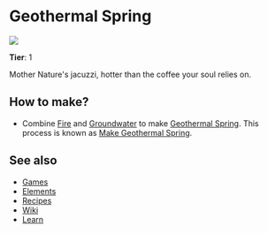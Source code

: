 # Geothermal Spring

![](/wiki/images/item.geothermalspring.png)

**Tier**: 1

Mother Nature's jacuzzi, hotter than the coffee your soul relies on.

## How to make?

* Combine [Fire](/wiki/elements/fire) and [Groundwater](/wiki/elements/groundwater) to make [Geothermal Spring](/wiki/elements/geothermal-spring). This process is known as [Make Geothermal Spring](/wiki/recipes/make-geothermal-spring).

## See also

* [Games](/wiki/games)
* [Elements](/wiki/elements)
* [Recipes](/wiki/recipes)
* [Wiki](/wiki/index)
* [Learn](/learn/index)